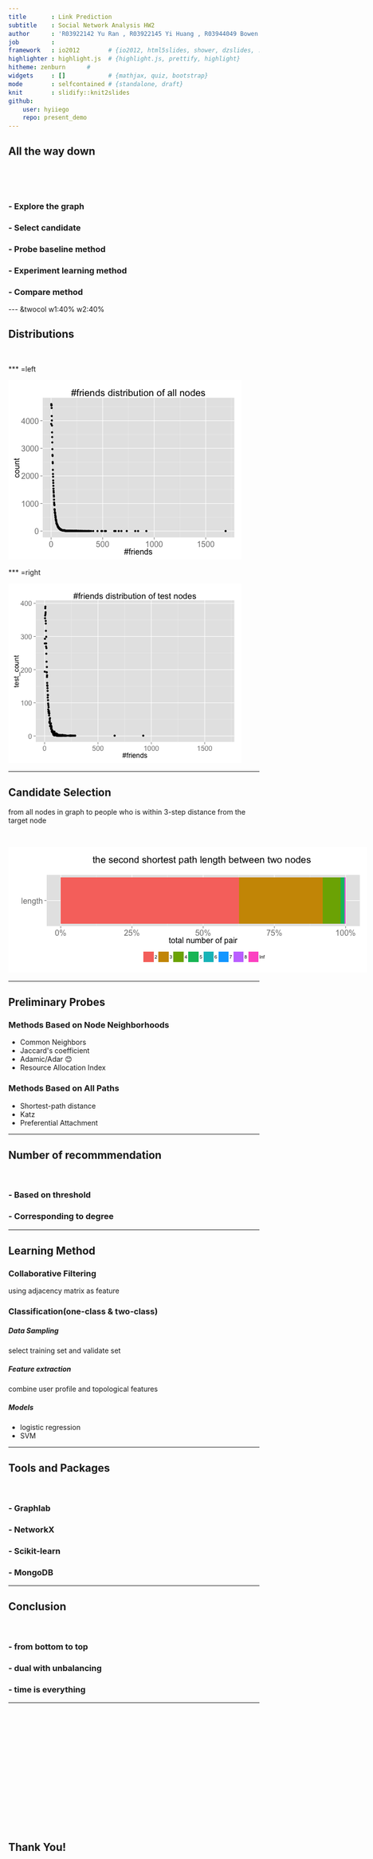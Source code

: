 ```yaml
--- 
title       : Link Prediction
subtitle    : Social Network Analysis HW2
author      : 'R03922142 Yu Ran , R03922145 Yi Huang , R03944049 Bowen Yuan'
job         : 
framework   : io2012        # {io2012, html5slides, shower, dzslides, ...}
highlighter : highlight.js  # {highlight.js, prettify, highlight}
hitheme: zenburn      # 
widgets     : []            # {mathjax, quiz, bootstrap}
mode        : selfcontained # {standalone, draft}
knit        : slidify::knit2slides
github:
    user: hyiiego
    repo: present_demo
--- 
```


<!-- Limit image width and height -->
<style type='text/css'>
img {
    max-height: 560px;
    max-width: 964px;
}
</style>

<!-- Center image on slide -->
<script src="http://ajax.aspnetcdn.com/ajax/jQuery/jquery-1.7.min.js"></script>
<script type='text/javascript'>
$(function() {
    $("p:has(img)").addClass('centered');
});
</script>


## All the way down

&nbsp;

&nbsp;


### - Explore the graph

### - Select candidate

### - Probe baseline method

### - Experiment learning method 

### - Compare method



--- &twocol w1:40% w2:40%


## Distributions

&nbsp;

*** =left

![plot of chunk unnamed-chunk-1](assets/fig/unnamed-chunk-1.png) 

*** =right

![plot of chunk unnamed-chunk-2](assets/fig/unnamed-chunk-2.png) 

--- 

## Candidate Selection

from all nodes in graph to people who is within 3-step distance from the target node

&nbsp;

![plot of chunk unnamed-chunk-3](assets/fig/unnamed-chunk-3.png) 

---

## Preliminary Probes

### Methods Based on Node Neighborhoods
  - Common Neighbors
  - Jaccard's coefficient
  - Adamic/Adar 😊 
  - Resource Allocation Index
  
  
### Methods Based on All Paths
  - Shortest-path distance
  - Katz
  - Preferential Attachment


---


## Number of recommmendation

&nbsp;

### - Based on threshold

### - Corresponding to degree

---

## Learning Method

### Collaborative Filtering

using adjacency matrix as feature

### Classification(one-class & two-class)

##### Data Sampling
select training set and validate set

##### Feature extraction
combine user profile and topological features

##### Models
  - logistic regression
  - SVM

---


## Tools and Packages

&nbsp;

### - Graphlab

### - NetworkX

### - Scikit-learn

### - MongoDB

---


## Conclusion

&nbsp;

### - from bottom to top

### - dual with unbalancing

### - time is everything


--- 

&nbsp;

&nbsp;

&nbsp;

&nbsp;

&nbsp;

&nbsp;

&nbsp;

&nbsp;

## Thank You!


